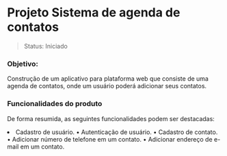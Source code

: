 <h1>Projeto Sistema de agenda de contatos</h1>

> Status: Iniciado<br>


### Objetivo:<br>
Construção de um aplicativo para plataforma web que consiste de uma agenda de contatos, onde um usuário poderá adicionar seus contatos.

### Funcionalidades do produto<br>
De forma resumida, as seguintes funcionalidades podem ser destacadas:<br>
<li>
  Cadastro de usuário.
• Autenticação de usuário.
• Cadastro de contato.
• Adicionar número de telefone em um contato.
• Adicionar endereço de e-mail em um contato.</li>
